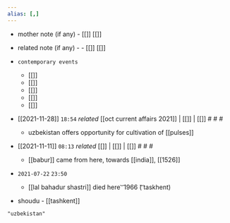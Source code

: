 ```yaml
---
alias: [,]
---
```

- mother note (if any)
		- [[]] [[]]
- related note (if any) -
		- [[]] [[]]
- `contemporary events`
	- [[]]
	- [[]]
	- [[]]
	- [[]]
	- [[]]

- [[2021-11-28]] `18:54` _related_ [[oct current affairs 2021]] | [[]] | [[]] # # #
	- uzbekistan offers opportunity for cultivation of [[pulses]]
- [[2021-11-11]]  `08:13` _related_ [[]] | [[]] | [[]] # # #
	- [[babur]] came from here, towards [[india]], [[1526]]

- `2021-07-22`  `23:50`
	- [[lal bahadur shastri]] died here ͝   1966 (͝  taskhent)
- shoudu - [[tashkent]]

```query
"uzbekistan"
```